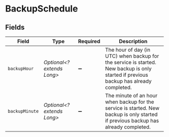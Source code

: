 # BackupSchedule


## Fields

| Field                                                                                                                                 | Type                                                                                                                                  | Required                                                                                                                              | Description                                                                                                                           |
| ------------------------------------------------------------------------------------------------------------------------------------- | ------------------------------------------------------------------------------------------------------------------------------------- | ------------------------------------------------------------------------------------------------------------------------------------- | ------------------------------------------------------------------------------------------------------------------------------------- |
| `backupHour`                                                                                                                          | *Optional<? extends Long>*                                                                                                            | :heavy_minus_sign:                                                                                                                    | The hour of day (in UTC) when backup for the service is started. New backup is only started if previous backup has already completed. |
| `backupMinute`                                                                                                                        | *Optional<? extends Long>*                                                                                                            | :heavy_minus_sign:                                                                                                                    | The minute of an hour when backup for the service is started. New backup is only started if previous backup has already completed.    |